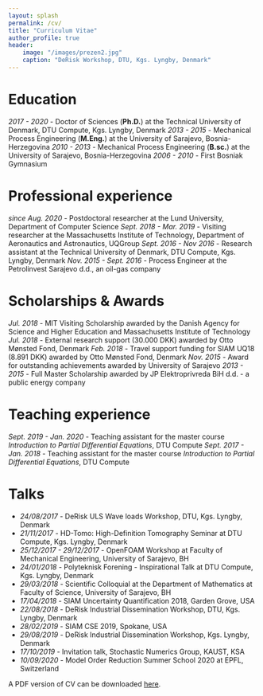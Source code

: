 ```yaml
---
layout: splash
permalink: /cv/
title: "Curriculum Vitae"
author_profile: true
header:
    image: "/images/prezen2.jpg"
    caption: "DeRisk Workshop, DTU, Kgs. Lyngby, Denmark"
---
```


# Education
*2017 - 2020* - Doctor of Sciences (**Ph.D.**) at the Technical University of Denmark, DTU Compute, Kgs. Lyngby, Denmark
*2013 - 2015* - Mechanical Process Engineering (**M.Eng.**) at the University of Sarajevo, Bosnia-Herzegovina
*2010 - 2013* - Mechanical Process Engineering (**B.sc.**) at the University of Sarajevo, Bosnia-Herzegovina
*2006 - 2010* - First Bosniak Gymnasium

# Professional experience
*since Aug. 2020* - Postdoctoral researcher at the Lund University, Department of Computer Science
*Sept. 2018 - Mar. 2019* - Visiting researcher at the Massachusetts Institute of Technology, Department of Aeronautics and Astronautics, UQGroup
*Sept. 2016 - Nov 2016* - Research assistant at the Technical University of Denmark, DTU Compute, Kgs. Lyngby, Denmark
*Nov. 2015 - Sept. 2016* - Process Engineer at the Petrolinvest Sarajevo d.d., an oil-gas company

# Scholarships & Awards
*Jul. 2018* - MIT Visiting Scholarship awarded by the Danish Agency for Science and Higher Education and Massachusetts Institute of Technology
*Jul. 2018* - External research support (30.000 DKK) awarded by Otto Mønsted Fond, Denmark
*Feb. 2018* - Travel support funding for SIAM UQ18 (8.891 DKK) awarded by Otto Mønsted Fond, Denmark
*Nov. 2015* - Award for outstanding achievements awarded by University of Sarajevo
*2013 - 2015* - Full Master Scholarship awarded by JP Elektroprivreda BiH d.d. - a public energy company

# Teaching experience
*Sept. 2019 - Jan. 2020* - Teaching assistant for the master course *Introduction to Partial Differential Equations*, DTU Compute
*Sept. 2017 - Jan. 2018* - Teaching assistant for the master course *Introduction to Partial Differential Equations*, DTU Compute

# Talks
* *24/08/2017* - DeRisk ULS Wave loads Workshop, DTU, Kgs. Lyngby, Denmark
* *21/11/2017* - HD-Tomo: High-Definition Tomography Seminar at DTU Compute, Kgs. Lyngby, Denmark
* *25/12/2017 - 29/12/2017* - OpenFOAM Workshop at Faculty of Mechanical Engineering, University of Sarajevo, BH
* *24/01/2018* - Polyteknisk Forening - Inspirational Talk at DTU Compute, Kgs. Lyngby, Denmark
* *29/03/2018* - Scientific Colloquial at the Department of Mathematics at Faculty of Science, University of Sarajevo, BH
* *17/04/2018* - SIAM Uncertainty Quantification 2018, Garden Grove, USA
* *22/08/2018* - DeRisk Industrial Dissemination Workshop, DTU, Kgs. Lyngby, Denmark
* *28/02/2019* - SIAM CSE 2019, Spokane, USA
* *29/08/2019* - DeRisk Industrial Dissemination Workshop, Kgs. Lyngby, Denmark
* *17/10/2019* - Invitation talk, Stochastic Numerics Group, KAUST, KSA
* *10/09/2020* - Model Order Reduction Summer School 2020 at EPFL, Switzerland


 <i class="fas fa-file-pdf"></i> A PDF version of CV can be downloaded [here](https://www.dropbox.com/s/gdhjz94zsuts3rk/CV_Kenan_Sehic.pdf?dl=0).